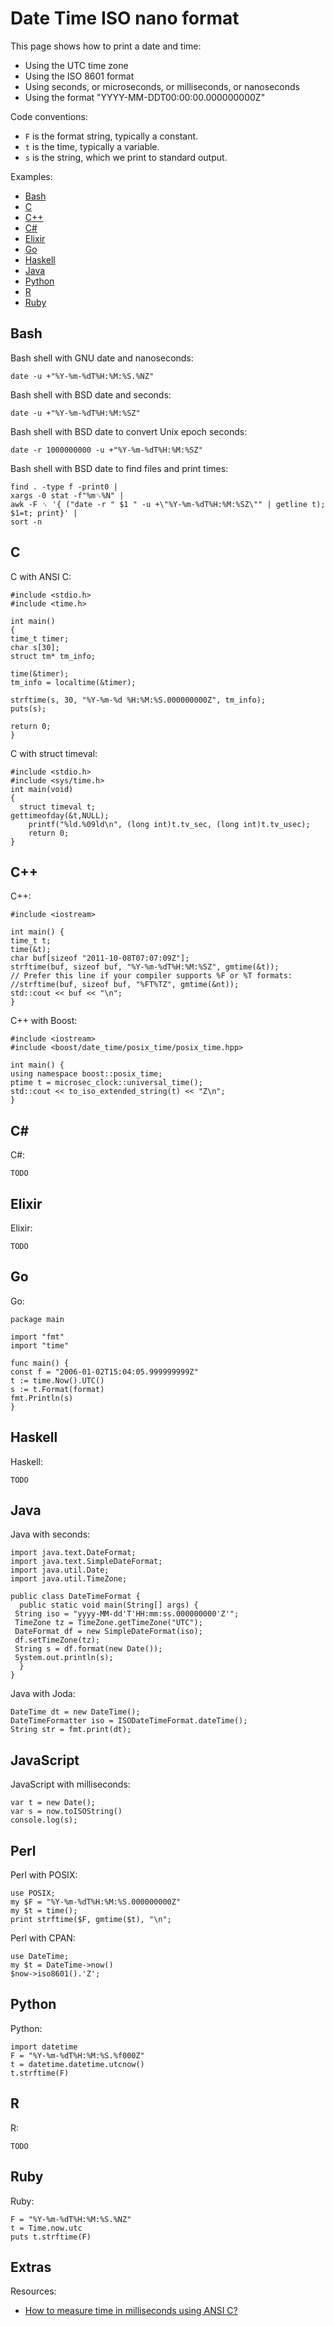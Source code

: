 # Date Time ISO nano format

This page shows how to print a date and time:

  * Using the UTC time zone
  * Using the ISO 8601 format
  * Using seconds, or microseconds, or milliseconds, or nanoseconds
  * Using the format "YYYY-MM-DDT00:00:00.000000000Z"

Code conventions:

  * `F` is the format string, typically a constant.
  * `t` is the time, typically a variable.
  * `s` is the string, which we print to standard output.
  
Examples:

  * <a href="#bash">Bash</a>
  * <a href="#c">C</a>
  * <a href="#cpp">C++</a>
  * <a href="#csharp">C#</a>  
  * <a href="#elixir">Elixir</a>
  * <a href="#go">Go</a>
  * <a href="#haskell">Haskell</a>
  * <a href="#java">Java</a>      
  * <a href="#python">Python</a>
  * <a href="#r">R</a>
  * <a href="#ruby">Ruby</a>


<h2><a name="bash">Bash</a></h2>

Bash shell with GNU date and nanoseconds:

    date -u +"%Y-%m-%dT%H:%M:%S.%NZ"

Bash shell with BSD date and seconds:

    date -u +"%Y-%m-%dT%H:%M:%SZ"

Bash shell with BSD date to convert Unix epoch seconds:

    date -r 1000000000 -u +"%Y-%m-%dT%H:%M:%SZ"

Bash shell with BSD date to find files and print times:

    find . -type f -print0 | 
    xargs -0 stat -f"%m␟%N" |
    awk -F ␟ '{ ("date -r " $1 " -u +\"%Y-%m-%dT%H:%M:%SZ\"" | getline t); $1=t; print}' |
    sort -n


<h2><a name="c">C</a></h2>

C with ANSI C:

    #include <stdio.h>
    #include <time.h>
    
    int main()
    {
	time_t timer;
	char s[30];
	struct tm* tm_info;

	time(&timer);
	tm_info = localtime(&timer);

	strftime(s, 30, "%Y-%m-%d %H:%M:%S.000000000Z", tm_info);
	puts(s);

	return 0;
    }

C with struct timeval:

    #include <stdio.h>
    #include <sys/time.h>
    int main(void)
    {
      struct timeval t;
	gettimeofday(&t,NULL);
        printf("%ld.%09ld\n", (long int)t.tv_sec, (long int)t.tv_usec);
        return 0;
    }


<h2><a name="cpp">C++</a></h2>

C++:

    #include <iostream>

    int main() {
	time_t t;
	time(&t);
	char buf[sizeof "2011-10-08T07:07:09Z"];
	strftime(buf, sizeof buf, "%Y-%m-%dT%H:%M:%SZ", gmtime(&t));
	// Prefer this line if your compiler supports %F or %T formats:
	//strftime(buf, sizeof buf, "%FT%TZ", gmtime(&nt));
	std::cout << buf << "\n";
    }
    
C++ with Boost:

    #include <iostream>
    #include <boost/date_time/posix_time/posix_time.hpp>

    int main() {
	using namespace boost::posix_time;
	ptime t = microsec_clock::universal_time();
	std::cout << to_iso_extended_string(t) << "Z\n";
    }


<h2><a name="csharp">C#</a></h2>


C#:

    TODO


<h2><a name="elixir">Elixir</a></h2>

Elixir:

    TODO


<h2><a name="go">Go</a></h2>

Go:

    package main

    import "fmt"
    import "time"

    func main() {
	const f = "2006-01-02T15:04:05.999999999Z"
	t := time.Now().UTC()
	s := t.Format(format)
	fmt.Println(s)
    }


<h2><a name="haskell">Haskell</a></h2>

Haskell:

    TODO


<h2><a name="Java">Java</a></h2>

Java with seconds:

    import java.text.DateFormat;
    import java.text.SimpleDateFormat;
    import java.util.Date;
    import java.util.TimeZone;

    public class DateTimeFormat {
      public static void main(String[] args) {
	 String iso = "yyyy-MM-dd'T'HH:mm:ss.000000000'Z'";
	 TimeZone tz = TimeZone.getTimeZone("UTC");
	 DateFormat df = new SimpleDateFormat(iso);
	 df.setTimeZone(tz);
	 String s = df.format(new Date());
	 System.out.println(s);
      }
    }

Java with Joda:

    DateTime dt = new DateTime();
    DateTimeFormatter iso = ISODateTimeFormat.dateTime();
    String str = fmt.print(dt);


<h2><a name="JavaScript">JavaScript</a></h2>

JavaScript with milliseconds:

    var t = new Date();
    var s = now.toISOString()
    console.log(s);


<h2><a name="perl">Perl</a></h2>

Perl with POSIX:

    use POSIX;
    my $F = "%Y-%m-%dT%H:%M:%S.000000000Z"
    my $t = time();
    print strftime($F, gmtime($t), "\n";

Perl with CPAN:

    use DateTime;
    my $t = DateTime->now()
    $now->iso8601().'Z';


<h2><a name="python">Python</a></h2>

Python:

    import datetime
    F = "%Y-%m-%dT%H:%M:%S.%f000Z" 
    t = datetime.datetime.utcnow()
    t.strftime(F)


<h2><a name="r">R</a></h2>

R:

    TODO


<h2><a name="ruby">Ruby</a></h2>

Ruby:

    F = "%Y-%m-%dT%H:%M:%S.%NZ"
    t = Time.now.utc
    puts t.strftime(F)


## Extras

Resources:

* [How to measure time in milliseconds using ANSI C?](http://stackoverflow.com/questions/361363/how-to-measure-time-in-milliseconds-using-ansi-c)


